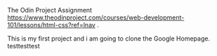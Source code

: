 The Odin Project Assignment https://www.theodinproject.com/courses/web-development-101/lessons/html-css?ref=lnav .

This is my first project and i am going to clone the Google Homepage. testtesttest